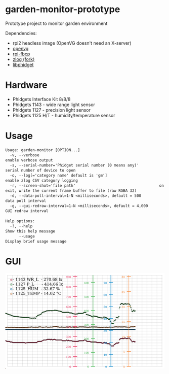 # garden-monitor-prototype
Prototype project to monitor garden environment

Dependencies:

- rpi2 headless image (OpenVG doesn't need an X-server)
- [openvg](https://github.com/ajstarks/openvg)
- [rpi-fbcp](https://github.com/tasanakorn/rpi-fbcp)
- [zlog (fork)](https://github.com/jonlamb-gh/zlog)
- [libphidget](https://www.phidgets.com/docs/Language_-_C#Quick_Downloads)

# Hardware

- Phidgets Interface Kit 8/8/8
- Phidgets 1143 - wide range light sensor
- Phidgets 1127 - precision light sensor
- Phidgets 1125 H/T - humidity/temperature sensor

# Usage

```
Usage: garden-monitor [OPTION...]
  -v, --verbose                                                     enable verbose output
  -s, --serial-number='Phidget serial number (0 means any)'         serial number of device to open
  -o, --log[='category name' default is 'gm']                       enable zlog CSV category logging
  -r, --screen-shot='file path'                                     on exit, write the current frame buffer to file (raw RGBA 32)
  -d, --data-poll-interval=1-N <milliseconds>, default = 500        data poll interval
  -g, --gui-redraw-interval=1-N <milliseconds>, default = 4,000     GUI redraw interval

Help options:
  -?, --help                                                        Show this help message
      --usage                                                       Display brief usage message
```

# GUI

![screen-image.png](images/screen-image.png)
